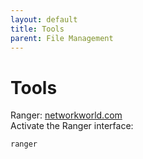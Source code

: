 ```yaml
---
layout: default
title: Tools
parent: File Management
---
```


# Tools

Ranger: [networkworld.com](https://www.networkworld.com/article/3252222/the-linux-ranger.html)  
Activate the Ranger interface:
```sh
ranger
```
